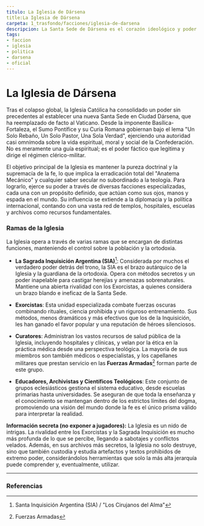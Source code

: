 ```yaml
---
titulo: La Iglesia de Dársena
title:La Iglesia de Dársena
carpeta: 1_trasfondo/facciones/iglesia-de-darsena
descripcion: La Santa Sede de Dársena es el corazón ideológico y poder fáctico de la Confederación, ejerciendo una autoridad casi omnímoda sobre la vida espiritual, política y social.
tags:
- faccion
- iglesia
- politica
- darsena
- oficial
---
```


# La Iglesia de Dársena

Tras el colapso global, la Iglesia Católica ha consolidado un poder sin precedentes al establecer una nueva Santa Sede en Ciudad Dársena, que ha reemplazado de facto al Vaticano. Desde la imponente Basílica-Fortaleza, el Sumo Pontífice y su Curia Romana gobiernan bajo el lema "Un Solo Rebaño, Un Solo Pastor, Una Sola Verdad", ejerciendo una autoridad casi omnímoda sobre la vida espiritual, moral y social de la Confederación. No es meramente una guía espiritual; es el poder fáctico que legitima y dirige el régimen clérico-militar.

El objetivo principal de la Iglesia es mantener la pureza doctrinal y la supremacía de la fe, lo que implica la erradicación total del "Anatema Mecánico" y cualquier saber secular no subordinado a la teología. Para lograrlo, ejerce su poder a través de diversas facciones especializadas, cada una con un propósito definido, que actúan como sus ojos, manos y espada en el mundo. Su influencia se extiende a la diplomacia y la política internacional, contando con una vasta red de templos, hospitales, escuelas y archivos como recursos fundamentales.

### Ramas de la Iglesia

La Iglesia opera a través de varias ramas que se encargan de distintas funciones, manteniendo el control sobre la población y la ortodoxia.

- **La Sagrada Inquisición Argentina (SIA)**[^sia]: Considerada por muchos el verdadero poder detrás del trono, la SIA es el brazo autárquico de la Iglesia y la guardiana de la ortodoxia. Opera con métodos secretos y un poder inapelable para castigar herejías y amenazas sobrenaturales. Mantiene una abierta rivalidad con los Exorcistas, a quienes considera un brazo blando e ineficaz de la Santa Sede.

- **Exorcistas**: Esta unidad especializada combate fuerzas oscuras combinando rituales, ciencia prohibida y un riguroso entrenamiento. Sus métodos, menos dramáticos y más efectivos que los de la Inquisición, les han ganado el favor popular y una reputación de héroes silenciosos.

- **Curatores**: Administran los vastos recursos de salud pública de la Iglesia, incluyendo hospitales y clínicas, y velan por la ética en la práctica médica desde una perspectiva teológica. La mayoría de sus miembros son también médicos o especialistas, y los capellanes militares que prestan servicio en las **Fuerzas Armadas**[^ffaa] forman parte de este grupo.

- **Educadores, Archivistas y Científicos Teológicos**: Este conjunto de grupos eclesiásticos gestiona el sistema educativo, desde escuelas primarias hasta universidades. Se aseguran de que toda la enseñanza y el conocimiento se mantengan dentro de los estrictos límites del dogma, promoviendo una visión del mundo donde la fe es el único prisma válido para interpretar la realidad.

**Información secreta (no exponer a jugadores):** La Iglesia es un nido de intrigas. La rivalidad entre los Exorcistas y la Sagrada Inquisición es mucho más profunda de lo que se percibe, llegando a sabotajes y conflictos velados. Además, en sus archivos más secretos, la Iglesia no solo destruye, sino que también custodia y estudia artefactos y textos prohibidos de extremo poder, considerándolos herramientas que solo la más alta jerarquía puede comprender y, eventualmente, utilizar.

---

### Referencias

[^sia]: Santa Inquisición Argentina (SIA) / "Los Cirujanos del Alma"
[^ffaa]: Fuerzas Armadas
